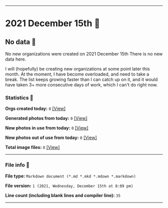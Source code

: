 
***

# 2021 December 15th 📅

## No data 🚫

No new organizations were created on 2021 December 15th There is no new data here.

I will (hopefully) be creating new organizations at some point later this month. At the moment, I have become overloaded, and need to take a break. The list keeps growing faster than I can catch up on it, and it would have taken 3+ more consecutive days of work, which I can't do right now.

### Statistics 📝

**Orgs created today:** `0` [[View]](/NewOrgs/2021/12_December/README.md#december-15th-2021)

**Generated photos from today:** `0` [[View]](/OrganizationGraphics/ByDate/2021/12_December/15/Generated/)

**New photos in use from today:** `0` [[View]](/OrganizationGraphics/ByDate/2021/12_December/15/Used/)

**New photos out of use from today:** `0` [[View]](/OrganizationGraphics/ByDate/2021/12_December/15/Unused/)

**Total image files:** `0` [[View]](/OrganizationGraphics/ByDate/2021/12_December/15/)

***

### File info 📜

**File type:** `Markdown document (*.md *.mkd *.mdown *.markdown)`

**File version:** `1 (2021, Wednesday, December 15th at 8:09 pm)`

**Line count (including blank lines and compiler line):** `35`

***
